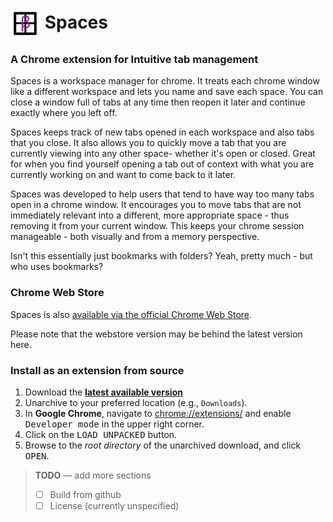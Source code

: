 # <img src="/img/icon48.png" align="absmiddle"> Spaces

### A Chrome extension for Intuitive tab management

Spaces is a workspace manager for chrome.
It treats each chrome window like a different workspace and lets you name and save each space.
You can close a window full of tabs at any time then reopen it later and continue exactly
where you left off.

Spaces keeps track of new tabs opened in each workspace and also tabs that you close.
It also allows you to quickly move a tab that you are currently viewing into any
other space- whether it's open or closed.
Great for when you find yourself opening a tab out of context with what you are currently
working on and want to come back to it later.

Spaces was developed to help users that tend to have way too many tabs open in a chrome window.
It encourages you to move tabs that are not immediately relevant into a different,
more appropriate space - thus removing it from your current window.
This keeps your chrome session manageable - both visually and from a memory perspective.

Isn't this essentially just bookmarks with folders? Yeah, pretty much - but who uses bookmarks?

### Chrome Web Store

Spaces is also [available via the official Chrome Web Store](https://chrome.google.com/webstore/detail/spaces/cenkmofngpohdnkbjdpilgpmbiiljjim).

Please note that the webstore version may be behind the latest version here.

### Install as an extension from source

1. Download the **[latest available version](https://github.com/deanoemcke/spaces/archive/v1.0.1.zip)** 
2. Unarchive to your preferred location (e.g., `Downloads`).
2. In **Google Chrome**, navigate to [chrome://extensions/](chrome://extensions/) and enable <kbd>Developer mode</kbd> in the upper right corner.
3. Click on the <kbd>LOAD UNPACKED</kbd> button.
4. Browse to the _root directory_ of the unarchived download, and click <kbd>OPEN</kbd>.

> **TODO** &mdash; add more sections
> - [ ] Build from github
> - [ ] License (currently unspecified)
